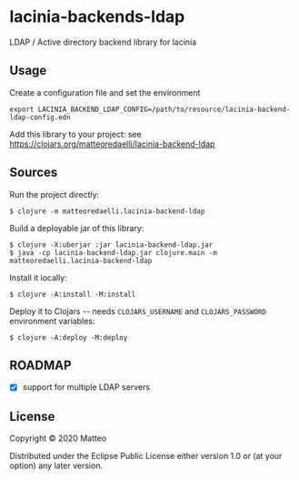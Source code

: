 # lacinia-backends-ldap

LDAP / Active directory backend library for lacinia

## Usage

Create a configuration file and set the environment

	export LACINIA_BACKEND_LDAP_CONFIG=/path/to/resource/lacinia-backend-ldap-config.edn


Add this library to your project: see https://clojars.org/matteoredaelli/lacinia-backend-ldap

## Sources

Run the project directly:

	$ clojure -m matteoredaelli.lacinia-backend-ldap

Build a deployable jar of this library:

    $ clojure -X:uberjar :jar lacinia-backend-ldap.jar
    $ java -cp lacinia-backend-ldap.jar clojure.main -m matteoredaelli.lacinia-backend-ldap

Install it locally:

	$ clojure -A:install -M:install

Deploy it to Clojars -- needs `CLOJARS_USERNAME` and `CLOJARS_PASSWORD` environment variables:

	$ clojure -A:deploy -M:deploy

## ROADMAP

- [X] support for multiple LDAP servers

## License

Copyright © 2020 Matteo

Distributed under the Eclipse Public License either version 1.0 or (at
your option) any later version.
